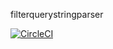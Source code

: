 filterquerystringparser

[![CircleCI](https://circleci.com/gh/WebFlight/filterquerystringparser.svg?style=svg)](https://circleci.com/gh/WebFlight/filterquerystringparser)